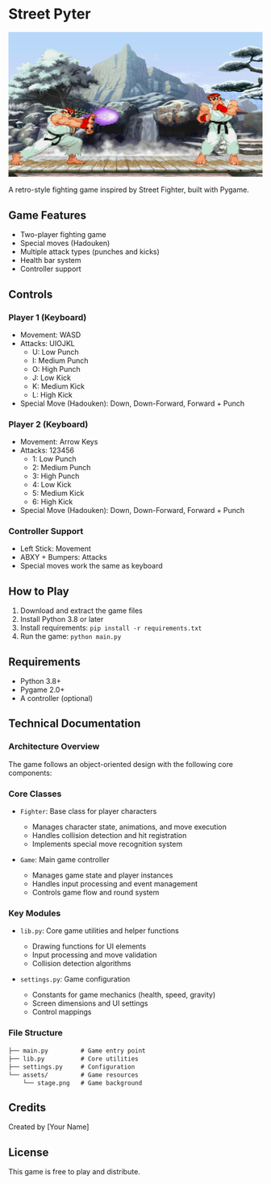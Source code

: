 # Street Pyter

![Hadouken](hadouken.png)

A retro-style fighting game inspired by Street Fighter, built with Pygame.

[](url)

## Game Features
- Two-player fighting game
- Special moves (Hadouken)
- Multiple attack types (punches and kicks)
- Health bar system
- Controller support

## Controls

### Player 1 (Keyboard)
- Movement: WASD
- Attacks: UIOJKL
  - U: Low Punch
  - I: Medium Punch
  - O: High Punch
  - J: Low Kick
  - K: Medium Kick
  - L: High Kick
- Special Move (Hadouken): Down, Down-Forward, Forward + Punch

### Player 2 (Keyboard)
- Movement: Arrow Keys
- Attacks: 123456
  - 1: Low Punch
  - 2: Medium Punch
  - 3: High Punch
  - 4: Low Kick
  - 5: Medium Kick
  - 6: High Kick
- Special Move (Hadouken): Down, Down-Forward, Forward + Punch

### Controller Support
- Left Stick: Movement
- ABXY + Bumpers: Attacks
- Special moves work the same as keyboard

## How to Play
1. Download and extract the game files
2. Install Python 3.8 or later
3. Install requirements: `pip install -r requirements.txt`
4. Run the game: `python main.py`

## Requirements
- Python 3.8+
- Pygame 2.0+
- A controller (optional)

## Technical Documentation

### Architecture Overview
The game follows an object-oriented design with the following core components:

### Core Classes
- `Fighter`: Base class for player characters
  - Manages character state, animations, and move execution
  - Handles collision detection and hit registration
  - Implements special move recognition system

- `Game`: Main game controller
  - Manages game state and player instances
  - Handles input processing and event management
  - Controls game flow and round system

### Key Modules
- `lib.py`: Core game utilities and helper functions
  - Drawing functions for UI elements
  - Input processing and move validation
  - Collision detection algorithms

- `settings.py`: Game configuration
  - Constants for game mechanics (health, speed, gravity)
  - Screen dimensions and UI settings
  - Control mappings

### File Structure
```
├── main.py         # Game entry point
├── lib.py          # Core utilities
├── settings.py     # Configuration
└── assets/         # Game resources
    └── stage.png   # Game background
```

## Credits
Created by [Your Name]

## License
This game is free to play and distribute.
